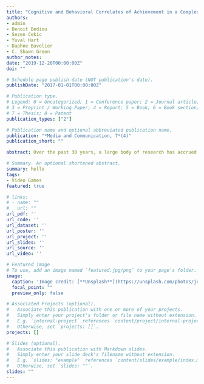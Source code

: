 ```yaml
---
title: "Cognitive and Behavioral Correlates of Achievement in a Complex Multi-Player Video Game"
authors:
- admin
- Benoit Bediou
- Sezen Cekic
- Yuval Hart
- Daphne Bavelier
- C. Shawn Green
author_notes:
date: "2019-12-20T00:00:00Z"
doi: ""

# Schedule page publish date (NOT publication's date).
publishDate: "2017-01-01T00:00:00Z"

# Publication type.
# Legend: 0 = Uncategorized; 1 = Conference paper; 2 = Journal article;
# 3 = Preprint / Working Paper; 4 = Report; 5 = Book; 6 = Book section;
# 7 = Thesis; 8 = Patent
publication_types: ["2"]

# Publication name and optional abbreviated publication name.
publication: "*Media and Communication, 7*(4)"
publication_short: ""

abstract: Over the past 30 years, a large body of research has accrued demonstrating that video games are capable of placing substantial demands on the human cognitive, emotional, physical, and social processing systems. Within the cognitive realm, playing games belonging to one particular genre, known as the action video game genre, has been consistently linked with demands on a host of cognitive abilities including perception, top-down attention, multitasking, and spatial cognition. More recently, a number of new game genres have emerged that, while different in many ways from “traditional” action games, nonetheless seem likely to load upon similar cognitive processes. One such example is the multiplayer online battle arena genre (MOBA), which involves a mix of action and real-time strategy characteristics. Here, a sample of over 500 players of the MOBA game League of Legends completed a large battery of cognitive tasks. Positive associations were observed between League of Legends performance (quantified by participants’ in-game match-making rating) and a number of cognitive abilities consistent with those observed in the existing action video game literature, including speed of processing and attentional abilities. Together, our results document a rich pattern of cognitive abilities associated with high levels of League of Legends performance and suggest similarities between MOBAs and action video games in terms of their cognitive demands.

# Summary. An optional shortened abstract.
summary: hello
tags:
- Video Games
featured: true

# links:
# - name: ""
#   url: ""
url_pdf: ''
url_code: ''
url_dataset: ''
url_poster: ''
url_project: ''
url_slides: ''
url_source: ''
url_video: ''

# Featured image
# To use, add an image named `featured.jpg/png` to your page's folder. 
image:
  caption: 'Image credit: [**Unsplash**](https://unsplash.com/photos/jdD8gXaTZsc)'
  focal_point: ""
  preview_only: false

# Associated Projects (optional).
#   Associate this publication with one or more of your projects.
#   Simply enter your project's folder or file name without extension.
#   E.g. `internal-project` references `content/project/internal-project/index.md`.
#   Otherwise, set `projects: []`.
projects: []

# Slides (optional).
#   Associate this publication with Markdown slides.
#   Simply enter your slide deck's filename without extension.
#   E.g. `slides: "example"` references `content/slides/example/index.md`.
#   Otherwise, set `slides: ""`.
slides: ""
---
```


